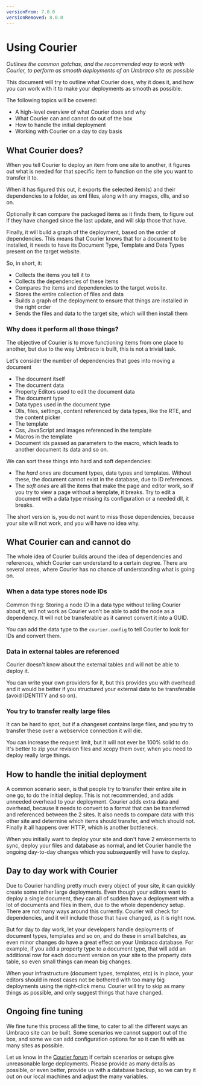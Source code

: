 ```yaml
---
versionFrom: 7.0.0
versionRemoved: 8.0.0
---
```


# Using Courier

_Outlines the common gotchas, and the recommended way to work with Courier, to perform as smooth deployments of an Umbraco site as possible_

This document will try to outline what Courier does, why it does it, and how you can work with it to make your deployments as smooth as possible.

The following topics will be covered:

- A high-level overview of what Courier does and why
- What Courier can and cannot do out of the box
- How to handle the initial deployment
- Working with Courier on a day to day basis

## What Courier does?

When you tell Courier to deploy an item from one site to another, it figures out what is needed for that specific item to function on the site you want to transfer it to.

When it has figured this out, it exports the selected item(s) and their dependencies to a folder, as xml files, along with any images, dlls, and so on.

Optionally it can compare the packaged items as it finds them, to figure out if they have changed since the last update, and will skip those that have.

Finally, it will build a graph of the deployment, based on the order of dependencies. This means that Courier knows that for a document to be installed, it needs to have its Document Type, Template and Data Types present on the target website.

So, in short, it:

- Collects the items you tell it to
- Collects the dependencies of these items
- Compares the items and dependencies to the target website.
- Stores the entire collection of files and data
- Builds a graph of the deployment to ensure that things are installed in the right order
- Sends the files and data to the target site, which will then install them

### Why does it perform all those things?
The objective of Courier is to move functioning items from one place to another, but due to the way Umbraco is built, this is not a trivial task.

Let's consider the number of dependencies that goes into moving a document

- The document itself
- The document data
- Property Editors used to edit the document data
- The document type
- Data types used in the document type
- Dlls, files, settings, content referenced by data types, like the RTE, and the content picker
- The template
- Css, JavaScript and images referenced in the template
- Macros in the template
- Document ids passed as parameters to the macro, which leads to another document its data and so on.

We can sort these things into hard and soft dependencies:

- The *hard ones* are document types, data types and templates. Without these, the document
cannot exist in the database, due to ID references.
- The *soft ones* are all the items that make the page and editor work, so if you try to view a page without a template, it breaks. Try to edit a document with a data type missing its configuration or a needed dll, it breaks.

The short version is, you do not want to miss those dependencies, because your site will not work, and you will have no idea why.

## What Courier can and cannot do

The whole idea of Courier builds around the idea of dependencies and references, which Courier can understand to a certain degree.
There are several areas, where Courier has no chance of understanding what is going on.

### When a data type stores node IDs

Common thing: Storing a node ID in a data type without telling Courier about it, will not work as Courier won't be able to add the node as a dependency. It will not be transferable as it cannot convert it into a GUID.

You can add the data type to the `courier.config` to tell Courier to look for IDs and convert them.

### Data in external tables are referenced

Courier doesn't know about the external tables and will not be able to deploy it.

You can write your own providers for it, but this provides you with overhead and it would
be better if you structured your external data to be transferable (avoid IDENTITY and so on).

### You try to transfer really large files

It can be hard to spot, but if a changeset contains large files, and you try to transfer these over a webservice connection it will die.

You can increase the request limit, but it will not ever be 100% solid to do. It's better to zip your
revision files and xcopy them over, when you need to deploy really large things.


## How to handle the initial deployment
A common scenario seen, is that people try to transfer their entire site in one go, to do the initial deploy. This is not recommended, and adds unneeded overhead to your deployment. Courier adds extra data and overhead, because it needs to convert to a format that can be transferred and referenced between the 2 sites. It also needs to compare data with this other site and determine which items should transfer, and which should not. Finally it all happens over HTTP, which is another bottleneck.

When you initially want to deploy your site and don't have 2 environments to sync, deploy your files and database as normal, and let Courier handle the ongoing day-to-day changes which you subsequently will have to deploy.

## Day to day work with Courier
Due to Courier handling pretty much every object of your site, it can quickly create some rather large deployments. Even though your editors want to deploy a single document, they can all of sudden have a deployment with a lot of documents and files in them, due to the whole dependency setup. There are not many ways around this currently. Courier will check for dependencies, and it will include those that have changed, as it is right now.

But for day to day work, let your developers handle deployments of document types, templates and so on, and do these in small batches, as even minor changes do have a great effect on your Umbraco database. For example, if you add a property type to a document type, that will add an additional row for each document version on your site to the property data table, so even small things can mean big changes.

When your infrastructure (document types, templates, etc) is in place, your editors should in most cases not be bothered with too many big deployments using the right-click menu. Courier will try to skip as many things as possible, and only suggest things that have changed.

## Ongoing fine tuning
We fine tune this process all the time, to cater to all the different ways an Umbraco site can be built. Some scenarios we cannot support out of the box, and some we can add configuration options for so it can fit with as many sites as possible.

Let us know in the [Courier forum](https://our.umbraco.com/forum/umbraco-courier/) if certain scenarios or setups give unreasonable large deployments. Please provide as many details as possible, or even better, provide us with a database backup, so we can try it out on our local machines and adjust the many variables.
